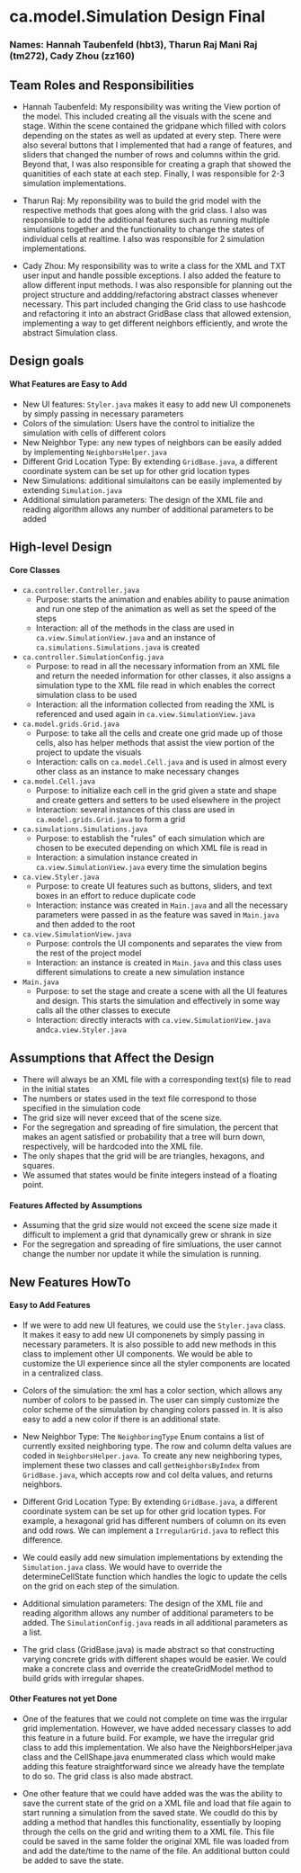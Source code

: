 # ca.model.Simulation Design Final
### Names: Hannah Taubenfeld (hbt3), Tharun Raj Mani Raj (tm272), Cady Zhou (zz160)

## Team Roles and Responsibilities

 * Hannah Taubenfeld: My responsibility was writing the View portion of the model. This included creating all the visuals with the scene and stage. Within the scene contained the gridpane which filled with colors depending on the states as well as updated at every step. There were also several buttons that I implemented that had a range of features, and sliders that changed the number of rows and columns within the grid. Beyond that, I was also responsible for creating a graph that showed the quanitities of each state at each step. Finally, I was responsible for 2-3 simulation implementations. 

 * Tharun Raj: My reponsibility was to build the grid model with the respective methods that goes along with the grid class. I also was responsible to add the additional features such as running multiple simulations together and the functionality to change the states of individual cells at realtime. I also was responsible for 2 simulation implementations.

 * Cady Zhou: My responsibility was to write a class for the XML and TXT user input and handle possible exceptions. I also added the feature to allow different input methods. I was also responsible for planning out the project structure and addding/refactoring abstract classes whenever necessary. This part included changing the Grid class to use hashcode and refactoring it into an abstract GridBase class that allowed extension, implementing a way to get different neighbors efficiently, and wrote the abstract Simulation class. 


## Design goals

#### What Features are Easy to Add
- New UI features: ```Styler.java``` makes it easy to add new UI componenets by simply passing in necessary parameters
- Colors of the simulation: Users have the control to initialize the simulation with cells of different colors 
- New Neighbor Type: any new types of neighbors can be easily added by implementing ```NeighborsHelper.java```
- Different Grid Location Type: By extending ```GridBase.java```, a different coordinate system can be set up for other grid location types
- New Simulations: additional simulaitons can be easily implemented by extending ```Simulation.java```
- Additional simulation parameters: The design of the XML file and reading algorithm allows any number of additional parameters to be added

## High-level Design

#### Core Classes
- ```ca.controller.Controller.java```
    - Purpose: starts the animation and enables ability to pause animation and run one step of the animation as well as set the speed of the steps
    - Interaction: all of the methods in the class are used in ```ca.view.SimulationView.java``` and an instance of ```ca.simulations.Simulations.java``` is created 
- ```ca.controller.SimulationConfig.java```
    - Purpose: to read in all the necessary information from an XML file and return the needed information for other classes, it also assigns a simulation type to the XML file read in which enables the correct simulation class to be used
    - Interaction: all the information collected from reading the XML is referenced and used again in ```ca.view.SimulationView.java```
- ```ca.model.grids.Grid.java```
    - Purpose: to take all the cells and create one grid made up of those cells, also has helper methods that assist the view portion of the project to update the visuals 
    - Interaction: calls on ```ca.model.Cell.java``` and is used in almost every other class as an instance to make necessary changes
- ```ca.model.Cell.java```
    - Purpose: to initialize each cell in the grid given a state and shape and create getters and setters to be used elsewhere in the project
    - Interaction: several instances of this class are used in ```ca.model.grids.Grid.java``` to form a grid
- ```ca.simulations.Simulations.java```
    - Purpose: to establish the "rules" of each simulation which are chosen to be executed depending on which XML file is read in
    - Interaction: a simulation instance created in ```ca.view.SimulationView.java``` every time the simulation begins
- ```ca.view.Styler.java```
    - Purpose: to create UI features such as buttons, sliders, and text boxes in an effort to reduce duplicate code
    - Interaction: instance was created in ```Main.java``` and all the necessary parameters were passed in as the feature was saved in ```Main.java``` and then added to the root
- ```ca.view.SimulationView.java```
    - Purpose: controls the UI components and separates the view from the rest of the project model
    - Interaction: an instance is created in ```Main.java``` and this class uses different simulations to create a new simulation instance
- ```Main.java```
    - Purpose: to set the stage and create a scene with all the UI features and design. This starts the simulation and effectively in some way calls all the other classes to execute
    - Interaction: directly interacts with ```ca.view.SimulationView.java``` and``ca.view.Styler.java``


## Assumptions that Affect the Design

- There will always be an XML file with a corresponding text(s) file to read in the initial states
- The numbers or states used in the text file correspond to those specified in the simulation code
- The grid size will never exceed that of the scene size.
- For the segregation and spreading of fire simulation, the percent that makes an agent satisfied or probability that a tree will burn down, respectively, will be hardcoded into the XML file.
- The only shapes that the grid will be are triangles, hexagons, and squares.
- We assumed that states would be finite integers instead of a floating point.

#### Features Affected by Assumptions
- Assuming that the grid size would not exceed the scene size made it difficult to implement a grid that dynamically grew or shrank in size 
- For the segregation and spreading of fire simluations, the user cannot change the number nor update it while the simulation is running. 




## New Features HowTo

#### Easy to Add Features
- If we were to add new UI features, we could use the ```Styler.java```  class. It makes it easy to add new UI componenets by simply passing in necessary parameters. It is also possible to add new methods in this class to implement other UI components. We would be able to customize the UI experience since all the styler components are located in a centralized class.

- Colors of the simulation: the xml has a color section, which allows any number of colors to be passed in. The user can simply customize the color scheme of the simulation by changing colors passed in. It is also easy to add a new color if there is an additional state. 


- New Neighbor Type: The ```NeighboringType``` Enum contains a list of currently exsited neighboring type. The row and column delta values are coded in ```NeighborsHelper.java```. To create any new neighboring types, implement these two classes and call ```getNeighborsByIndex``` from ```GridBase.java```, which accepts row and col delta values, and returns neighbors. 


- Different Grid Location Type: By extending ```GridBase.java```, a different coordinate system can be set up for other grid location types. For example, a hexagonal grid has different numbers of column on its even and odd rows. We can implement a ```IrregularGrid.java``` to reflect this difference.

- We could easily add new simulation implementations by extending the ```Simulation.java``` class. We would have to override the determineCellState function which handles the logic to update the cells on the grid on each step of the simulation.

- Additional simulation parameters: The design of the XML file and reading algorithm allows any number of additional parameters to be added. The ```SimulationConfig.java``` reads in all additional parameters as a list. 

- The grid class (GridBase.java) is made abstract so that constructing varying concrete grids with different shapes would be easier. We could make a concrete class and override the createGridModel method to build grids with irregular shapes.

#### Other Features not yet Done
- One of the features that we could not complete on time was the irrgular grid implementation. However, we have added necessary classes to add this feature in a future build. For example, we have the irregular grid class to add this implementation. We also have the NeighborsHelper.java class and the CellShape.java enummerated class which would make adding this feature straightforward since we already have the template to do so. The grid class is also made abstract.

- One other feature that we could have added was the was the ability to save the current state of the grid on a XML file and load that file again to start running a simulation from the saved state. We coudld do this by adding a method that handles this functionality, essentially by looping through the cells on the grid and writing them to a XML file. This file could be saved in the same folder the original XML file was loaded from and add the date/time to the name of the file. An additional button could be added to save the state.

